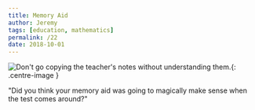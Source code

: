 ```yaml
---
title: Memory Aid
author: Jeremy
tags: [education, mathematics]
permalink: /22
date: 2018-10-01
---
```


![Don't go copying the teacher's notes without understanding them.](https://res.cloudinary.com/dh3hm8pb7/image/upload/c_scale,q_auto:best,w_615/v1535842814/MemoryAid.png){: .centre-image }

"Did you think your memory aid was going to magically make sense when the test comes around?"